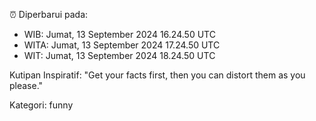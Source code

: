 ⏰ Diperbarui pada:
- WIB: Jumat, 13 September 2024 16.24.50 UTC
- WITA: Jumat, 13 September 2024 17.24.50 UTC
- WIT: Jumat, 13 September 2024 18.24.50 UTC

Kutipan Inspiratif:
"Get your facts first, then you can distort them as you please."


Kategori: funny

